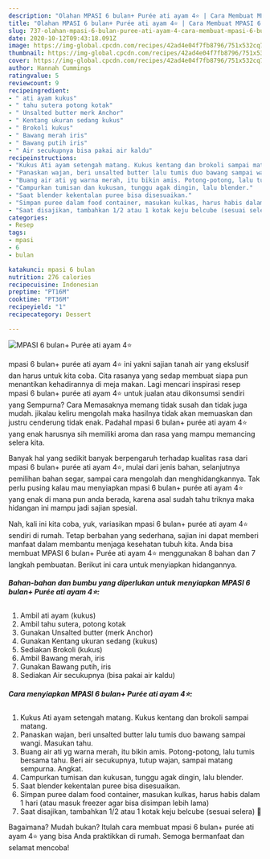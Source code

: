 ```yaml
---
description: "Olahan MPASI 6 bulan+ Purée ati ayam 4⭐ | Cara Membuat MPASI 6 bulan+ Purée ati ayam 4⭐ Yang Lezat"
title: "Olahan MPASI 6 bulan+ Purée ati ayam 4⭐ | Cara Membuat MPASI 6 bulan+ Purée ati ayam 4⭐ Yang Lezat"
slug: 737-olahan-mpasi-6-bulan-puree-ati-ayam-4-cara-membuat-mpasi-6-bulan-puree-ati-ayam-4-yang-lezat
date: 2020-10-12T09:43:18.091Z
image: https://img-global.cpcdn.com/recipes/42ad4e04f7fb8796/751x532cq70/mpasi-6-bulan-puree-ati-ayam-4⭐-foto-resep-utama.jpg
thumbnail: https://img-global.cpcdn.com/recipes/42ad4e04f7fb8796/751x532cq70/mpasi-6-bulan-puree-ati-ayam-4⭐-foto-resep-utama.jpg
cover: https://img-global.cpcdn.com/recipes/42ad4e04f7fb8796/751x532cq70/mpasi-6-bulan-puree-ati-ayam-4⭐-foto-resep-utama.jpg
author: Hannah Cummings
ratingvalue: 5
reviewcount: 9
recipeingredient:
- " ati ayam kukus"
- " tahu sutera potong kotak"
- " Unsalted butter merk Anchor"
- " Kentang ukuran sedang kukus"
- " Brokoli kukus"
- " Bawang merah iris"
- " Bawang putih iris"
- " Air secukupnya bisa pakai air kaldu"
recipeinstructions:
- "Kukus Ati ayam setengah matang. Kukus kentang dan brokoli sampai matang."
- "Panaskan wajan, beri unsalted butter lalu tumis duo bawang sampai wangi. Masukan tahu."
- "Buang air ati yg warna merah, itu bikin amis. Potong-potong, lalu tumis bersama tahu. Beri air secukupnya, tutup wajan, sampai matang sempurna. Angkat."
- "Campurkan tumisan dan kukusan, tunggu agak dingin, lalu blender."
- "Saat blender kekentalan puree bisa disesuaikan."
- "Simpan puree dalam food container, masukan kulkas, harus habis dalam 1 hari (atau masuk freezer agar bisa disimpan lebih lama)"
- "Saat disajikan, tambahkan 1/2 atau 1 kotak keju belcube (sesuai selera) 🤗"
categories:
- Resep
tags:
- mpasi
- 6
- bulan

katakunci: mpasi 6 bulan 
nutrition: 276 calories
recipecuisine: Indonesian
preptime: "PT16M"
cooktime: "PT36M"
recipeyield: "1"
recipecategory: Dessert

---
```



![MPASI 6 bulan+ Purée ati ayam 4⭐](https://img-global.cpcdn.com/recipes/42ad4e04f7fb8796/751x532cq70/mpasi-6-bulan-puree-ati-ayam-4⭐-foto-resep-utama.jpg)


mpasi 6 bulan+ purée ati ayam 4⭐ ini yakni sajian tanah air yang ekslusif dan harus untuk kita coba. Cita rasanya yang sedap membuat siapa pun menantikan kehadirannya di meja makan.
Lagi mencari inspirasi resep mpasi 6 bulan+ purée ati ayam 4⭐ untuk jualan atau dikonsumsi sendiri yang Sempurna? Cara Memasaknya memang tidak susah dan tidak juga mudah. jikalau keliru mengolah maka hasilnya tidak akan memuaskan dan justru cenderung tidak enak. Padahal mpasi 6 bulan+ purée ati ayam 4⭐ yang enak harusnya sih memiliki aroma dan rasa yang mampu memancing selera kita.

Banyak hal yang sedikit banyak berpengaruh terhadap kualitas rasa dari mpasi 6 bulan+ purée ati ayam 4⭐, mulai dari jenis bahan, selanjutnya pemilihan bahan segar, sampai cara mengolah dan menghidangkannya. Tak perlu pusing kalau mau menyiapkan mpasi 6 bulan+ purée ati ayam 4⭐ yang enak di mana pun anda berada, karena asal sudah tahu triknya maka hidangan ini mampu jadi sajian spesial.




Nah, kali ini kita coba, yuk, variasikan mpasi 6 bulan+ purée ati ayam 4⭐ sendiri di rumah. Tetap berbahan yang sederhana, sajian ini dapat memberi manfaat dalam membantu menjaga kesehatan tubuh kita. Anda bisa membuat MPASI 6 bulan+ Purée ati ayam 4⭐ menggunakan 8 bahan dan 7 langkah pembuatan. Berikut ini cara untuk menyiapkan hidangannya.

<!--inarticleads1-->

##### Bahan-bahan dan bumbu yang diperlukan untuk menyiapkan MPASI 6 bulan+ Purée ati ayam 4⭐:

1. Ambil  ati ayam (kukus)
1. Ambil  tahu sutera, potong kotak
1. Gunakan  Unsalted butter (merk Anchor)
1. Gunakan  Kentang ukuran sedang (kukus)
1. Sediakan  Brokoli (kukus)
1. Ambil  Bawang merah, iris
1. Gunakan  Bawang putih, iris
1. Sediakan  Air secukupnya (bisa pakai air kaldu)




<!--inarticleads2-->

##### Cara menyiapkan MPASI 6 bulan+ Purée ati ayam 4⭐:

1. Kukus Ati ayam setengah matang. Kukus kentang dan brokoli sampai matang.
1. Panaskan wajan, beri unsalted butter lalu tumis duo bawang sampai wangi. Masukan tahu.
1. Buang air ati yg warna merah, itu bikin amis. Potong-potong, lalu tumis bersama tahu. Beri air secukupnya, tutup wajan, sampai matang sempurna. Angkat.
1. Campurkan tumisan dan kukusan, tunggu agak dingin, lalu blender.
1. Saat blender kekentalan puree bisa disesuaikan.
1. Simpan puree dalam food container, masukan kulkas, harus habis dalam 1 hari (atau masuk freezer agar bisa disimpan lebih lama)
1. Saat disajikan, tambahkan 1/2 atau 1 kotak keju belcube (sesuai selera) 🤗




Bagaimana? Mudah bukan? Itulah cara membuat mpasi 6 bulan+ purée ati ayam 4⭐ yang bisa Anda praktikkan di rumah. Semoga bermanfaat dan selamat mencoba!
